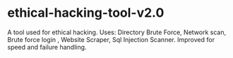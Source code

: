 # ethical-hacking-tool-v2.0
A tool used for ethical hacking. Uses: Directory Brute Force, Network scan, Brute force login , Website Scraper, Sql Injection Scanner. Improved for speed and failure handling.
